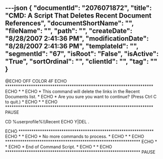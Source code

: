 ---json
{
  "documentId": "2076071872",
  "title": "CMD: A Script That Deletes Recent Document References",
  "documentShortName": "",
  "fileName": "",
  "path": "",
  "createDate": "8/28/2007 2:41:36 PM",
  "modificationDate": "8/28/2007 2:41:36 PM",
  "templateId": "",
  "segmentId": "67",
  "isRoot": "False",
  "isActive": "True",
  "sortOrdinal": "",
  "clientId": "",
  "tag": ""
}
---

@ECHO OFF
COLOR 4F
ECHO *********************************************************************
ECHO *                                                                   *
ECHO * This command will delete the links in the Recent Documents list.  *
ECHO * Are you sure you want to continue? (Press Ctrl C to quit.)        *
ECHO *                                                                   *
ECHO *********************************************************************
PAUSE

CD %userprofile%&bsol;&bsol;Recent
ECHO Y|DEL .

ECHO ***************************************************************
ECHO *                                                             *
ECHO * No more commands to process.                                *
ECHO *                                                             *
ECHO ***************************************************************
ECHO *                                                             *
ECHO * End of Command Script.                                      *
ECHO *                                                             *
ECHO ***************************************************************
PAUSE
